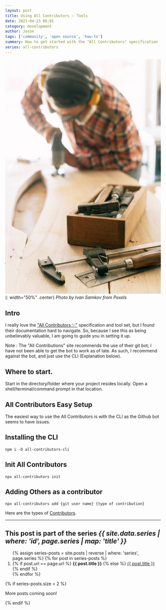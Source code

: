 ```yaml
---
layout: post
title: Using All Contributors ✨ Tools
date: 2021-04-23 06:01
category: development
author: Jason
tags: ['community', 'open source', 'how-to']
summary: How to get started with the "All Contributors" specification
series: all-contributors
---
```


![A person building something](/assets/img/posts/2021/04/pexels-ivan-samkov-4491841.jpg "Get ready to build the ability to recognize contributions"){: width="50%" .center}
_Photo by Ivan Samkov from Pexels_

## Intro

I really love the ["All Contributors ✨"](https://github.com/all-contributors/all-contributors) specification and tool set, but I found their documentation hard to navigate. So, because I see this as being unbelievably valuable, I am going to guide you in setting it up.

Note
: The "All Contributions" site recommends the use of their git bot; I have not been able to get the bot to work as of late. As such, I recommend against the bot, and just use the CLI (Explanation below).

## Where to start.

Start in the directory/folder where your project resides locally. Open a shell/terminal/command prompt in that location.

## All Contributors Easy Setup

The easiest way to use the All Contributors is with the CLI as the Github bot seems to have issues.

## Installing the CLI

```terminal
npm i -D all-contributors-cli
```

## Init All Contributors

```terminal
npx all-contributors init
```

## Adding Others as a contributor

```terminal
npx all-contributors add {git user name} {type of contribution}
```

Here are the types of [Contributors](https://allcontributors.org/docs/en/emoji-key).



----

<aside class="series">
  <h2>This post is part of the series <em>{{ site.data.series | where: 'id', page.series | map: 'title' }}</em></h2>
  <ol>
    {% assign series-posts = site.posts | reverse | where: 'series', page.series %}
    {% for post in series-posts %}
    <li>
      {% if post.url == page.url %}
      <strong>{{ post.title }}</strong>
      {% else %}
      <a href="{{ site.baseurl }}{{ post.url }}">{{ post.title }}</a>
      {% endif %}
    </li>
    {% endfor %}
  </ol>
  {% if series-posts.size < 2 %}
  <p>More posts coming soon!</p>
  {% endif %}
</aside>
